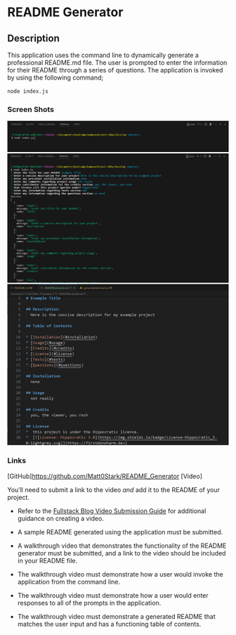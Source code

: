 # README Generator

## Description
This application uses the command line to dynamically generate a professional README.md file. The user is prompted to enter the information for their README through a series of questions. The application is invoked by using the following command;

```bash
node index.js
```

### Screen Shots
![screenshot of launch command](./Develop/assets/images/readmegen1.png)
![screenshot of questions answered](./Develop/assets/images/readmegen2.png)
![screenshot of generated README](./Develop/assets/images/readmegen3.png)

### Links
[GitHub]https://github.com/Matt0Stark/README_Generator
[Video]







 You’ll need to submit a link to the video _and_ add it to the README of your project.


* Refer to the [Fullstack Blog Video Submission Guide](https://coding-boot-camp.github.io/full-stack/computer-literacy/video-submission-guide) for additional guidance on creating a video.



* A sample README generated using the application must be submitted.

* A walkthrough video that demonstrates the functionality of the README generator must be submitted, and a link to the video should be included in your README file.

* The walkthrough video must demonstrate how a user would invoke the application from the command line.

* The walkthrough video must demonstrate how a user would enter responses to all of the prompts in the application.

* The walkthrough video must demonstrate a generated README that matches the user input and has a functioning table of contents.

